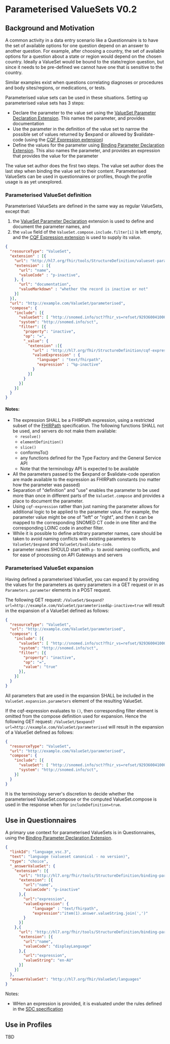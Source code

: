 
# Parameterised ValueSets V0.2

## Background and Motivation

A common activity in a data entry scenario like a Questionnaire is to have the set of available options for one question depend on an answer to another question.
For example, after choosing a country, the set of available options for a question about a state or region would depend on the chosen country.
Ideally a ValueSet would be bound to the state/region question, but since it needs to be pre-defined we cannot have one that is sensitive to the country.

Similar examples exist when questions correlating diagnoses or procedures and body sites/regions, or medications, or tests.

Parameterised value sets can be used in these situations. Setting up parameterised value sets has 3 steps:

* Declare the parameter to the value set using the [ValueSet Parameter Declaration Extension](StructureDefinition-valueset-parameter.html). This names the parameter, and provides documentation
* Use the parameter in the definition of the value set to narrow the possible set of values returned by $expand or allowed by $validate-code (using the [CQF Expression extension](https://hl7.org/fhir/extensions/StructureDefinition-cqf-expression.html))
* Define the values for the parameter using [Binding Parameter Declaration Extension](StructureDefinition-binding-parameter.html). This also names the parameter, and provides an expression that provides the value for the parameter

The value set author does the first two steps. The value set author does the last step when binding the value set to their content. Parameterised ValueSets 
can be used in questionnaires or profiles, though the profile usage is as yet unexplored.

### Parameterised ValueSet definition

Parameterised ValueSets are defined in the same way as regular ValueSets, except that:
1. the [ValueSet Parameter Declaration](StructureDefinition-valueset-parameter.html) extension is used to define and document the parameter names, and
2. the `value` field of the `ValueSet.compose.include.filter[i]` is left empty, and the [CQF Expression extension](https://hl7.org/fhir/extensions/StructureDefinition-cqf-expression.html) is used to supply its value.

```json
{
  "resourceType": "ValueSet",
  "extension" : [{
    "url": "http://hl7.org/fhir/tools/StructureDefinition/valueset-parameter",
    "extension" : [{
      "url": "name",
      "valueCode" : "p-inactive",
    }, {
      "url": "documentation",
      "valueMarkdown" : "whether the record is inactive or not"
    }]
  }],
  "url": "http://example.com/ValueSet/parameterised",
  "compose": {
    "include": [{
      "valueSet": [ "http://snomed.info/sct?fhir_vs=refset/929360041000036105" ],
      "system": "http://snomed.info/sct",
      "filter": [{
        "property": "inactive",
        "op": "=",
        "_value": {
          "extension" :[{
            "url" : "http://hl7.org/fhir/StructureDefinition/cqf-expression",
            "valueExpression" : {
              "language" : "text/fhirpath",
              "expression" : "%p-inactive"
            }
          }]
        }
      }]
    }]
  }
}
```

#### Notes:
* The expression SHALL be a FHIRPath expression, using a restricted subset of the [FHIRPath](http://hl7.org/fhir/fhirpath.html) specification. The following functions SHALL not be used, and servers do not make them available:
  * `resolve()`
  * `elementDefinition()`
  * `slice()`
  * conformsTo()
  * any functions defined for the Type Factory and the General Service API
  * Note that the terminology API is expected to be available
* All the parameters passed to the $expand or $validate-code operation are made available to the expression as FHIRPath constants (no matter how the parameter was passed)
* Separation of "definition" and "use" enables the parameter to be used more than once in different parts of the `ValueSet.compose` and provides a place to document the parameter.
* Using `cqf-expression` rather than just naming the parameter allows for additional logic to be applied to the parameter value. For example, the parameter value might be one of "left" or "right", and then it can be mapped to the corresponding SNOMED CT code in one filter and the corresponding LOINC code in another filter.
* While it is possible to define arbitrary parameter names, care should be taken to avoid naming conflicts with existing parameters to `ValueSet/$expand` and `ValueSet/$validate-code`.
* parameter names SHOULD start with  `p-` to avoid naming conflicts, and for ease of processing on API Gateways and servers

### Parameterised ValueSet expansion

Having defined a parameterised ValueSet, you can expand it by providing the values for the parameters as query parameters in a GET request or in as `Parameters.parameter` elements in a POST request.

The following GET request:
`/ValueSet/$expand?url=http://example.com/ValueSet/parameterised&p-inactive=true`
will result in the expansion of a ValueSet defined as follows:
```json
{
  "resourceType": "ValueSet",
  "url": "http://example.com/ValueSet/parameterised",
  "compose": {
    "include": [{
      "valueSet": [ "http://snomed.info/sct?fhir_vs=refset/929360041000036105" ],
      "system": "http://snomed.info/sct",
      "filter": [{
        "property": "inactive",
        "op": "=",
        "value": "true"
      }],
    }]
  }
}
```

All parameters that are used in the expansion SHALL be included in the `ValueSet.expansion.parameters` element of the resulting ValueSet.

If the cqf-expression evaluates to `()`, then corresponding filter element is omitted from the compose definition used for expansion.
Hence the following GET request:
`/ValueSet/$expand?url=http://example.com/ValueSet/parameterised`
will result in the expansion of a ValueSet defined as follows:
```json
{
  "resourceType": "ValueSet",
  "url": "http://example.com/ValueSet/parameterised",
  "compose": {
    "include": [{
      "valueSet": [ "http://snomed.info/sct?fhir_vs=refset/929360041000036105" ],
      "system": "http://snomed.info/sct",
    }]
  }
}
```

It is the terminology server's discretion to decide whether the parameterised ValueSet.compose or the computed ValueSet.compose is used in the response when for `includeDefinition=true`.


## Use in Questionnaires

A primary use context for parameterised ValueSets is in Questionnaires, using the  [Binding Parameter Declaration Extension](StructureDefinition-binding-parameter.html).

```json
{
  "linkId": "language_vsc.3",
  "text": "language (valueset canonical - no version)",
  "type": "choice",
  "_answerValueSet": {
    "extension": [{
      "url": "http://hl7.org/fhir/tools/StructureDefinition/binding-parameterX",
      "extension": [{
        "url":"name",
        "valueCode": "p-inactive"            
      },{
        "url":"expression",
        "valueExpression": {
            "language" : "text/fhirpath",
            "expression":"item(1).answer.valueString.join(',')"              
        }
      }]
    },{
      "url": "http://hl7.org/fhir/tools/StructureDefinition/binding-parameterX",
      "extension": [{
        "url":"name",
        "valueCode": "displayLanguage"            
      },{
        "url":"expression",
        "valueString": "en-AU"
      }]
    }]
  },
  "answerValueSet": "http://hl7.org/fhir/ValueSet/languages"
}
```

Notes:
* WHen an expression is provided, it is evaluated under the rules defined in the [SDC specification](https://build.fhir.org/ig/HL7/sdc/behavior.html)

## Use in Profiles

TBD
